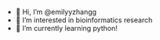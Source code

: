 - 👋 Hi, I’m @emilyyzhangg
- 👀 I’m interested in bioinformatics research
- 🌱 I’m currently learning python!

<!---
emilyyzhangg/emilyyzhangg is a ✨ special ✨ repository because its `README.md` (this file) appears on your GitHub profile.
You can click the Preview link to take a look at your changes.
--->
